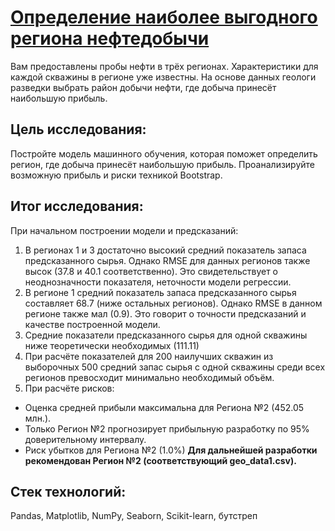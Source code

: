 # [Определение наиболее выгодного региона нефтедобычи](https://github.com/Egotoire/Portfolio/blob/main/05_boreholes/05_boreholes.ipynb)
Вам предоставлены пробы нефти в трёх регионах. Характеристики для каждой скважины в регионе уже известны. На основе данных геологи разведки выбрать район добычи нефти, где добыча принесёт наибольшую прибыль.

## Цель исследования:
Постройте модель машинного обучения, которая поможет определить регион, где добыча принесёт наибольшую прибыль. Проанализируйте возможную прибыль и риски техникой Bootstrap.

## Итог исследования:
При начальном построении модели и предсказаний:
1. В регионах 1 и 3 достаточно высокий средний показатель запаса предсказанного сырья. Однако RMSE для данных регионов также высок (37.8 и 40.1 соответственно). Это свидетельствует о неоднозначности показателя, неточности модели регрессии.
2. В регионе 1 средний показатель запаса предсказанного сырья составляет 68.7 (ниже остальных регионов). Однако RMSE в данном регионе также мал (0.9). Это говорит о точности предсказаний и качестве построенной модели.
3. Средние показатели предсказанного сырья для одной скважины ниже теоретически необходимых (111.11)
4. При расчёте показателей для 200 наилучших скважин из выборочных 500 cредний запас сырья с одной скважины среди всех регионов превосходит минимально необходимый объём.
5. При расчёте рисков:
 - Оценка средней прибыли максимальна для Региона №2 (452.05 млн.).
 - Только Регион №2 прогнозирует прибыльную разработку по 95% доверительному интервалу.
 - Риск убытков для Региона №2 (1.0%)
**Для дальнейшей разработки рекомендован Регион №2 (соответствующий geo_data1.csv).**

## Стек технологий:
Pandas, Matplotlib, NumPy, Seaborn, Scikit-learn, бутстреп
